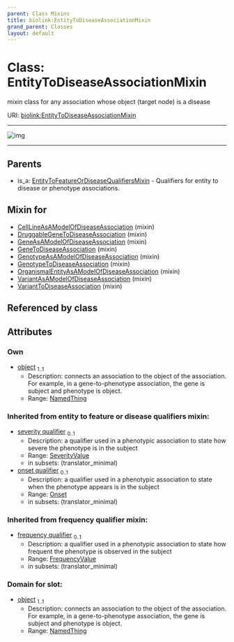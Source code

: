 ```yaml
---
parent: Class Mixins
title: biolink:EntityToDiseaseAssociationMixin
grand_parent: Classes
layout: default
---
```


# Class: EntityToDiseaseAssociationMixin


mixin class for any association whose object (target node) is a disease

URI: [biolink:EntityToDiseaseAssociationMixin](https://w3id.org/biolink/vocab/EntityToDiseaseAssociationMixin)


---

![img](https://yuml.me/diagram/nofunky;dir:TB/class/[SeverityValue],[Onset],[EntityToFeatureOrDiseaseQualifiersMixin],[Disease]%3Cobject%201..1-%20[EntityToDiseaseAssociationMixin%7Cfrequency_qualifier(i):frequency_value%20%3F],[VariantToDiseaseAssociation]uses%20-.-%3E[EntityToDiseaseAssociationMixin],[VariantAsAModelOfDiseaseAssociation]uses%20-.-%3E[EntityToDiseaseAssociationMixin],[OrganismalEntityAsAModelOfDiseaseAssociation]uses%20-.-%3E[EntityToDiseaseAssociationMixin],[GenotypeToDiseaseAssociation]uses%20-.-%3E[EntityToDiseaseAssociationMixin],[GenotypeAsAModelOfDiseaseAssociation]uses%20-.-%3E[EntityToDiseaseAssociationMixin],[GeneToDiseaseAssociation]uses%20-.-%3E[EntityToDiseaseAssociationMixin],[GeneAsAModelOfDiseaseAssociation]uses%20-.-%3E[EntityToDiseaseAssociationMixin],[DruggableGeneToDiseaseAssociation]uses%20-.-%3E[EntityToDiseaseAssociationMixin],[CellLineAsAModelOfDiseaseAssociation]uses%20-.-%3E[EntityToDiseaseAssociationMixin],[EntityToFeatureOrDiseaseQualifiersMixin]%5E-[EntityToDiseaseAssociationMixin],[VariantToDiseaseAssociation],[VariantAsAModelOfDiseaseAssociation],[OrganismalEntityAsAModelOfDiseaseAssociation],[GenotypeToDiseaseAssociation],[GenotypeAsAModelOfDiseaseAssociation],[GeneToDiseaseAssociation],[GeneAsAModelOfDiseaseAssociation],[DruggableGeneToDiseaseAssociation],[Disease],[CellLineAsAModelOfDiseaseAssociation])

---


## Parents

 *  is_a: [EntityToFeatureOrDiseaseQualifiersMixin](EntityToFeatureOrDiseaseQualifiersMixin.md) - Qualifiers for entity to disease or phenotype associations.

## Mixin for

 * [CellLineAsAModelOfDiseaseAssociation](CellLineAsAModelOfDiseaseAssociation.md) (mixin) 
 * [DruggableGeneToDiseaseAssociation](DruggableGeneToDiseaseAssociation.md) (mixin) 
 * [GeneAsAModelOfDiseaseAssociation](GeneAsAModelOfDiseaseAssociation.md) (mixin) 
 * [GeneToDiseaseAssociation](GeneToDiseaseAssociation.md) (mixin) 
 * [GenotypeAsAModelOfDiseaseAssociation](GenotypeAsAModelOfDiseaseAssociation.md) (mixin) 
 * [GenotypeToDiseaseAssociation](GenotypeToDiseaseAssociation.md) (mixin) 
 * [OrganismalEntityAsAModelOfDiseaseAssociation](OrganismalEntityAsAModelOfDiseaseAssociation.md) (mixin) 
 * [VariantAsAModelOfDiseaseAssociation](VariantAsAModelOfDiseaseAssociation.md) (mixin) 
 * [VariantToDiseaseAssociation](VariantToDiseaseAssociation.md) (mixin) 

## Referenced by class


## Attributes


### Own

 * [object](object.md)  <sub>1..1</sub>
     * Description: connects an association to the object of the association. For example, in a gene-to-phenotype association, the gene is subject and phenotype is object.
     * Range: [NamedThing](NamedThing.md)

### Inherited from entity to feature or disease qualifiers mixin:

 * [severity qualifier](severity_qualifier.md)  <sub>0..1</sub>
     * Description: a qualifier used in a phenotypic association to state how severe the phenotype is in the subject
     * Range: [SeverityValue](SeverityValue.md)
     * in subsets: (translator_minimal)
 * [onset qualifier](onset_qualifier.md)  <sub>0..1</sub>
     * Description: a qualifier used in a phenotypic association to state when the phenotype appears is in the subject
     * Range: [Onset](Onset.md)
     * in subsets: (translator_minimal)

### Inherited from frequency qualifier mixin:

 * [frequency qualifier](frequency_qualifier.md)  <sub>0..1</sub>
     * Description: a qualifier used in a phenotypic association to state how frequent the phenotype is observed in the subject
     * Range: [FrequencyValue](types/FrequencyValue.md)
     * in subsets: (translator_minimal)

### Domain for slot:

 * [object](object.md)  <sub>1..1</sub>
     * Description: connects an association to the object of the association. For example, in a gene-to-phenotype association, the gene is subject and phenotype is object.
     * Range: [NamedThing](NamedThing.md)
